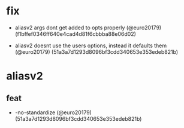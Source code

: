 # fix

* aliasv2 args dont get added to opts properly (@euro20179) (f1bffef0346ff640e4cad4d81f6cbbba88e06d02)

* aliasv2 doesnt use the users options, instead it defaults them (@euro20179) (51a3a7d1293d8096bf3cdd340653e353edeb821b)


# aliasv2

## feat

* -no-standardize (@euro20179) (51a3a7d1293d8096bf3cdd340653e353edeb821b)



